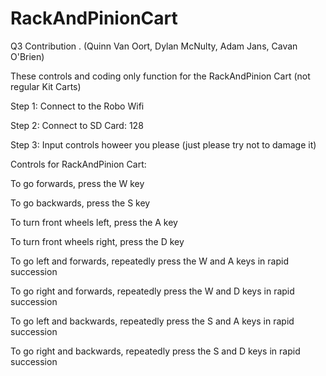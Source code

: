 # RackAndPinionCart
Q3 Contribution . (Quinn Van Oort, Dylan McNulty, Adam Jans, Cavan O'Brien)

These controls and coding only function for the RackAndPinion Cart (not regular Kit Carts)

Step 1: Connect to the Robo Wifi

Step 2: Connect to SD Card: 128

Step 3: Input controls howeer you please (just please try not to damage it)



Controls for RackAndPinion Cart:

  To go forwards, press the W key
  
  To go backwards, press the S key
  
  To turn front wheels left, press the A key
  
  To turn front wheels right, press the D key
  
  To go left and forwards, repeatedly press the W and A keys in rapid succession
  
  To go right and forwards, repeatedly press the W and D keys in rapid succession
  
  To go left and backwards, repeatedly press the S and A keys in rapid succession
  
  To go right and backwards, repeatedly press the S and D keys in rapid succession
